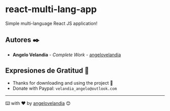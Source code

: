 # react-multi-lang-app
Simple multi-language React JS application!

## Autores ✒️

* **Angelo Velandia** - *Complete Work* - [angelovelandia](https://github.com/angelovelandia)

## Expresiones de Gratitud 🎁

* Thanks for downloading and using the project 📢
* Donate with Paypal: `velandia_angelo@outlook.com`

---
⌨️ with ❤️ by [angelovelandia](https://github.com/angelovelandia) 😊
